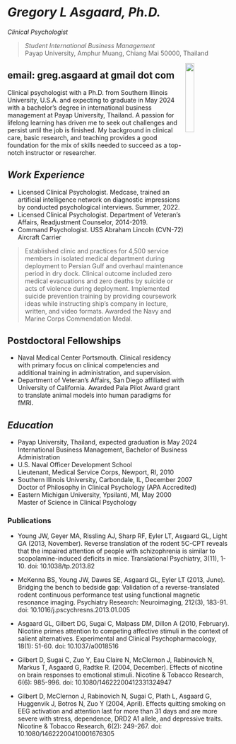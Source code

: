# _Gregory L Asgaard, Ph.D._<br />
_Clinical Psychologist_<br />
> _Student International Business Management_<br />
> Payap University,
> Amphur Muang, Chiang Mai 50000, Thailand

<img src="IMG_9753.jpeg" width="20%" align="right">

## email: greg.asgaard at gmail dot com
 
Clinical psychologist with a Ph.D. from Southern Illinois University, U.S.A. and expecting to graduate in May 2024 with a bachelor’s degree in international business management at Payap University, Thailand. A passion for lifelong learning has driven me to seek out challenges and persist until the job is finished. My background in clinical care, basic research, and teaching provides a good foundation for the mix of skills needed to succeed as a top-notch instructor or researcher.
 
## _Work Experience_

- Licensed Clinical Psychologist. Medcase, trained an artificial intelligence network on diagnostic impressions by conducted psychological interviews. Summer, 2022. <br />
- Licensed Clinical Psychologist. Department of Veteran’s Affairs, Readjustment Counselor, 2014-2019. <br />
- Command Psychologist. USS Abraham Lincoln (CVN-72) Aircraft Carrier <br />

> Established clinic and practices for 4,500 service members in isolated medical department during deployment to Persian Gulf and overhaul maintenance period in dry dock. Clinical outcome included zero medical evacuations and zero deaths by suicide or acts of violence during deployment. Implemented suicide prevention training by providing coursework ideas while instructing ship’s company in lecture, written, and video formats. Awarded the Navy and Marine Corps Commendation Medal.<br />

## Postdoctoral Fellowships

- Naval Medical Center Portsmouth. Clinical residency with primary focus on clinical competencies and additional training in administration, and supervision.<br />
- Department of Veteran’s Affairs, San Diego affiliated with University of California. Awarded Pala Pilot Award grant to translate animal models into human paradigms for fMRI.<br />
 
## _Education_

- Payap University, Thailand, expected graduation is May 2024<br />
International Business Management, Bachelor of Business Administration<br />
- U.S. Naval Officer Development School<br />
Lieutenant, Medical Service Corps, Newport, RI, 2010<br />
- Southern Illinois University, Carbondale, IL, December 2007<br />
Doctor of Philosophy in Clinical Psychology (APA Accredited)<br />
- Eastern Michigan University, Ypsilanti, MI, May 2000<br />
Master of Science in Clinical Psychology<br />

### Publications

* Young JW, Geyer MA, Rissling AJ, Sharp RF, Eyler LT, Asgaard GL, Light GA (2013, November). Reverse translation of the rodent 5C-CPT reveals that the impaired attention of people with schizophrenia is similar to scopolamine-induced deficits in mice. Translational Psychiatry, 3(11), 1-10. doi: 10.1038/tp.2013.82

* McKenna BS, Young JW, Dawes SE, Asgaard GL, Eyler LT (2013, June). Bridging the bench to bedside gap: Validation of a reverse-translated rodent continuous performance test using functional magnetic resonance imaging. Psychiatry Research: Neuroimaging, 212(3), 183-91. doi: 10.1016/j.pscychresns.2013.01.005

* Asgaard GL, Gilbert DG, Sugai C, Malpass DM, Dillon A (2010, February). Nicotine primes attention to competing affective stimuli in the context of salient alternatives. Experimental and Clinical Psychopharmacology, 18(1): 51-60. doi: 10.1037/a0018516

* Gilbert D, Sugai C, Zuo Y, Eau Claire N, McClernon J, Rabinovich N, Markus T, Asgaard G, Radtke R. (2004, December). Effects of nicotine on brain responses to emotional stimuli. Nicotine & Tobacco Research, 6(6): 985-996. doi: 10.1080/14622200412331324947

* Gilbert D, McClernon J, Rabinovich N, Sugai C, Plath L, Asgaard G, Huggenvik J, Botros N, Zuo Y (2004, April). Effects quitting smoking on EEG activation and attention last for more than 31 days and are more severe with stress, dependence, DRD2 A1 allele, and depressive traits. Nicotine & Tobacco Research, 6(2): 249-267. doi: 10.1080/14622200410001676305

